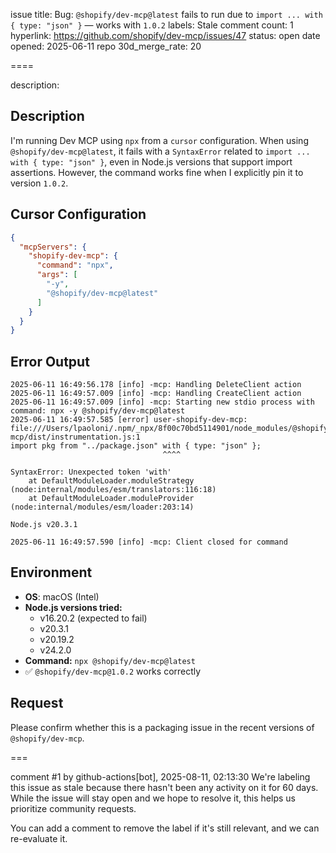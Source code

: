 issue title: Bug: `@shopify/dev-mcp@latest` fails to run due to `import ... with { type: "json" }` — works with `1.0.2`
labels: Stale
comment count: 1
hyperlink: https://github.com/shopify/dev-mcp/issues/47
status: open
date opened: 2025-06-11
repo 30d_merge_rate: 20

====

description:
## Description

I'm running Dev MCP using `npx` from a `cursor` configuration. When using `@shopify/dev-mcp@latest`, it fails with a `SyntaxError` related to `import ... with { type: "json" }`, even in Node.js versions that support import assertions. However, the command works fine when I explicitly pin it to version `1.0.2`.

## Cursor Configuration

```json
{
  "mcpServers": {
    "shopify-dev-mcp": {
      "command": "npx",
      "args": [
        "-y",
        "@shopify/dev-mcp@latest"
      ]
    }
  }
}
```

## Error Output
```shell
2025-06-11 16:49:56.178 [info] -mcp: Handling DeleteClient action
2025-06-11 16:49:57.009 [info] -mcp: Handling CreateClient action
2025-06-11 16:49:57.009 [info] -mcp: Starting new stdio process with command: npx -y @shopify/dev-mcp@latest
2025-06-11 16:49:57.585 [error] user-shopify-dev-mcp: file:///Users/lpaoloni/.npm/_npx/8f00c70bd5114901/node_modules/@shopify/dev-mcp/dist/instrumentation.js:1
import pkg from "../package.json" with { type: "json" };
                                  ^^^^

SyntaxError: Unexpected token 'with'
    at DefaultModuleLoader.moduleStrategy (node:internal/modules/esm/translators:116:18)
    at DefaultModuleLoader.moduleProvider (node:internal/modules/esm/loader:203:14)

Node.js v20.3.1

2025-06-11 16:49:57.590 [info] -mcp: Client closed for command
```

## Environment
- **OS**: macOS (Intel)
- **Node.js versions tried:**
  - v16.20.2 (expected to fail)
  - v20.3.1
  - v20.19.2
  - v24.2.0
- **Command:** `npx @shopify/dev-mcp@latest`
- ✅ `@shopify/dev-mcp@1.0.2` works correctly

## Request
Please confirm whether this is a packaging issue in the recent versions of `@shopify/dev-mcp`.

===

comment #1 by github-actions[bot], 2025-08-11, 02:13:30
We're labeling this issue as stale because there hasn't been any activity on it for 60 days. While the issue will stay open and we hope to resolve it, this helps us prioritize community requests.

You can add a comment to remove the label if it's still relevant, and we can re-evaluate it.
